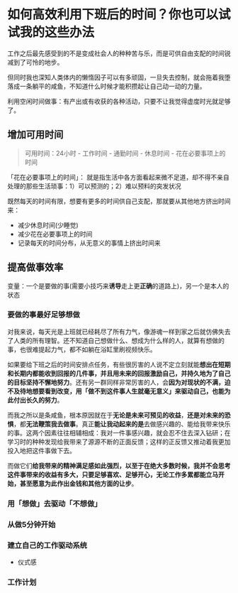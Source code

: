 # 如何高效利用下班后的时间？你也可以试试我的这些办法
工作之后最先感受到的不是变成社会人的种种苦与乐，而是可供自由支配的时间锐减到了可怜的地步。

但同时我也深知人类体内的懒惰因子可以有多顽固，一旦失去控制，就会拖着我堕落成一条躺平的咸鱼，不知道什么时候才能积攒起让自己动一动的力量。

利用空闲时间做事：有产出或有收获的各种活动，只要不让我觉得虚度时光就足够了。

## 增加可用时间

> 可用时间：24小时 - 工作时间 - 通勤时间 - 休息时间 - 花在必要事项上的时间

「花在必要事项上的时间」： 就是指生活中各方面看起来微不足道，却不得不亲自处理的那些生活琐事：1）可以预测的；2）难以预料的突发状况

既然每天的时间有限，想要有更多的时间供自己支配，那就要从其他地方挤出时间来：

- 减少休息时间(少睡觉)
- 减少花在必要事项上的时间
- 记录每天的时间分布，从无意义的事情上挤出时间来

## 提高做事效率
变量：一个是要做的事(需要小技巧来**诱导**走上更**正确**的道路上)，另一个是本人的状态
### 要做的事最好足够**想做**
对我来说，每天光是上班就已经耗尽了所有力气，像游魂一样到家之后就仿佛失去了人类的所有理智。还不知道自己想做什么、想成为什么样的人，就算有想做的事，也很难提起力气，都不如躺在浴缸里刷视频快乐。

如果要给下班之后的时间安排点任务，有些很厉害的人说不定立刻就能**想出在短期和长期内都能收到回报的几件事，并且用未来的回报激励自己，并持久地为了自己的目标坚持不懈地努力**。还有另一群同样非常厉害的人，会**因为对现状的不满，迫不及待地想要看到改变，用「做不到这件事人生就毫无意义」来驱动自己，也能为此付出长久的努力**。

而我之所以是条咸鱼，根本原因就在于**无论是未来可预见的收益**，**还是对未来的恐惧**，都**无法鞭策我去做事**。真正**能让我动起来的是**去做感兴趣的、能给我带来快乐的事。这两个因素往往相辅相成：我对一件事感兴趣，就会忍不住去深入钻研；在学习时的种种发现给我带来了源源不断的正面反馈；这样的正反馈又推动着我更加投入地把这件事做下去。

而做它们**给我带来的精神满足感如此强烈，以至于在绝大多数时候，我并不会思考这件事带来的收益有多大，只要足够喜欢、足够开心，无论工作多累都能立马开始，甚至愿意为此作出金钱和其他方面的让步**。

### 用「想做」去驱动「不想做」

### 从做5分钟开始

### 建立自己的工作驱动系统
- 仪式感

### 工作计划